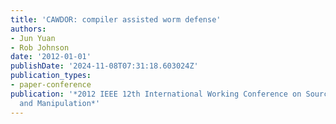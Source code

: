 ```yaml
---
title: 'CAWDOR: compiler assisted worm defense'
authors:
- Jun Yuan
- Rob Johnson
date: '2012-01-01'
publishDate: '2024-11-08T07:31:18.603024Z'
publication_types:
- paper-conference
publication: '*2012 IEEE 12th International Working Conference on Source Code Analysis
  and Manipulation*'
---
```

